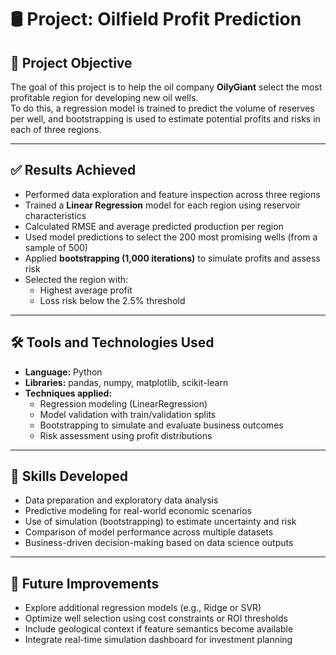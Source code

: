 # 🛢️ Project: Oilfield Profit Prediction

## 🎯 Project Objective  
The goal of this project is to help the oil company **OilyGiant** select the most profitable region for developing new oil wells.  
To do this, a regression model is trained to predict the volume of reserves per well, and bootstrapping is used to estimate potential profits and risks in each of three regions.

---

## ✅ Results Achieved  
- Performed data exploration and feature inspection across three regions  
- Trained a **Linear Regression** model for each region using reservoir characteristics  
- Calculated RMSE and average predicted production per region  
- Used model predictions to select the 200 most promising wells (from a sample of 500)  
- Applied **bootstrapping (1,000 iterations)** to simulate profits and assess risk  
- Selected the region with:
  - Highest average profit  
  - Loss risk below the 2.5% threshold

---

## 🛠️ Tools and Technologies Used  
- **Language:** Python  
- **Libraries:** pandas, numpy, matplotlib, scikit-learn  
- **Techniques applied:**
  - Regression modeling (LinearRegression)
  - Model validation with train/validation splits
  - Bootstrapping to simulate and evaluate business outcomes
  - Risk assessment using profit distributions

---

## 🚀 Skills Developed  
- Data preparation and exploratory data analysis  
- Predictive modeling for real-world economic scenarios  
- Use of simulation (bootstrapping) to estimate uncertainty and risk  
- Comparison of model performance across multiple datasets  
- Business-driven decision-making based on data science outputs

---

## 🔧 Future Improvements  
- Explore additional regression models (e.g., Ridge or SVR)  
- Optimize well selection using cost constraints or ROI thresholds  
- Include geological context if feature semantics become available  
- Integrate real-time simulation dashboard for investment planning
